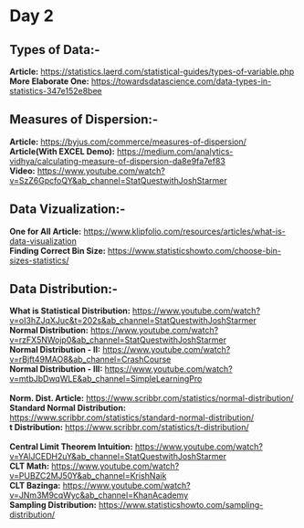 # Day 2
## Types of Data:-
**Article:** https://statistics.laerd.com/statistical-guides/types-of-variable.php \
**More Elaborate One:** https://towardsdatascience.com/data-types-in-statistics-347e152e8bee

## Measures of Dispersion:-
**Article:** https://byjus.com/commerce/measures-of-dispersion/ \
**Article(With EXCEL Demo):** https://medium.com/analytics-vidhya/calculating-measure-of-dispersion-da8e9fa7ef83 \
**Video:** https://www.youtube.com/watch?v=SzZ6GpcfoQY&ab_channel=StatQuestwithJoshStarmer

## Data Vizualization:-
**One for All Article:** https://www.klipfolio.com/resources/articles/what-is-data-visualization \
**Finding Correct Bin Size:** https://www.statisticshowto.com/choose-bin-sizes-statistics/

## Data Distribution:-
**What is Statistical Distribution:** https://www.youtube.com/watch?v=oI3hZJqXJuc&t=202s&ab_channel=StatQuestwithJoshStarmer \
**Normal Distribution:** https://www.youtube.com/watch?v=rzFX5NWojp0&ab_channel=StatQuestwithJoshStarmer \
**Normal Distribution - II:** https://www.youtube.com/watch?v=rBjft49MAO8&ab_channel=CrashCourse \
**Normal Distribution - III:** https://www.youtube.com/watch?v=mtbJbDwqWLE&ab_channel=SimpleLearningPro \
 \
**Norm. Dist. Article:** https://www.scribbr.com/statistics/normal-distribution/ \
**Standard Normal Distribution:** https://www.scribbr.com/statistics/standard-normal-distribution/ \
**t Distribution:** https://www.scribbr.com/statistics/t-distribution/ \
 \
**Central Limit Theorem Intuition:** https://www.youtube.com/watch?v=YAlJCEDH2uY&ab_channel=StatQuestwithJoshStarmer \
**CLT Math:** https://www.youtube.com/watch?v=PUBZC2MJ50Y&ab_channel=KrishNaik \
**CLT Bazinga:** https://www.youtube.com/watch?v=JNm3M9cqWyc&ab_channel=KhanAcademy \
**Sampling Distribution:** https://www.statisticshowto.com/sampling-distribution/

